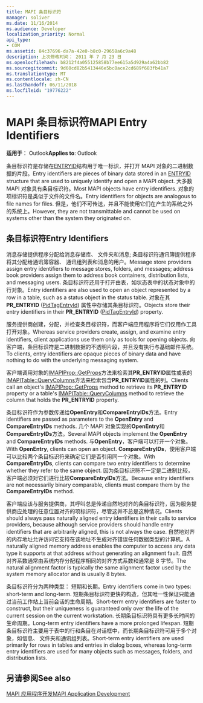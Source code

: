 ```yaml
---
title: MAPI 条目标识符
manager: soliver
ms.date: 11/16/2014
ms.audience: Developer
localization_priority: Normal
api_type:
- COM
ms.assetid: 84c37696-da7a-42e0-b8c0-29658a6c9a48
description: 上次修改时间： 2011 年 7 月 23 日
ms.openlocfilehash: b8212f4a055125858b77ee615a5d929a4a62bb82
ms.sourcegitcommit: 9d60cd82b5413446e5bc8ace2cd689f683fb41a7
ms.translationtype: MT
ms.contentlocale: zh-CN
ms.lasthandoff: 06/11/2018
ms.locfileid: "19776222"
---
```

# <a name="mapi-entry-identifiers"></a><span data-ttu-id="38036-103">MAPI 条目标识符</span><span class="sxs-lookup"><span data-stu-id="38036-103">MAPI Entry Identifiers</span></span>

  
  
<span data-ttu-id="38036-104">**适用于**： Outlook</span><span class="sxs-lookup"><span data-stu-id="38036-104">**Applies to**: Outlook</span></span> 
  
<span data-ttu-id="38036-105">条目标识符是存储在[ENTRYID](entryid.md)结构用于唯一标识，并打开 MAPI 对象的二进制数据的片段。</span><span class="sxs-lookup"><span data-stu-id="38036-105">Entry identifiers are pieces of binary data stored in an [ENTRYID](entryid.md) structure that are used to uniquely identify and open a MAPI object.</span></span> <span data-ttu-id="38036-106">大多数 MAPI 对象具有条目标识符。</span><span class="sxs-lookup"><span data-stu-id="38036-106">Most MAPI objects have entry identifiers.</span></span> <span data-ttu-id="38036-107">对象的项标识符是类似于文件的文件名。</span><span class="sxs-lookup"><span data-stu-id="38036-107">Entry identifiers for objects are analogous to file names for files.</span></span> <span data-ttu-id="38036-108">但是，他们不可传送，并且不能使用它们在产生的系统之外的系统上。</span><span class="sxs-lookup"><span data-stu-id="38036-108">However, they are not transmittable and cannot be used on systems other than the system they originated on.</span></span> 
  
## <a name="entry-identifiers"></a><span data-ttu-id="38036-109">条目标识符</span><span class="sxs-lookup"><span data-stu-id="38036-109">Entry Identifiers</span></span>

<span data-ttu-id="38036-110">消息存储提供程序分配给消息存储库、 文件夹和消息; 条目标识符通讯簿提供程序将其分配给通讯簿容器、 通讯组列表和消息的用户。</span><span class="sxs-lookup"><span data-stu-id="38036-110">Message store providers assign entry identifiers to message stores, folders, and messages; address book providers assign them to address book containers, distribution lists, and messaging users.</span></span> <span data-ttu-id="38036-111">条目标识符还用于打开由表，如状态表中的状态对象中的行对象。</span><span class="sxs-lookup"><span data-stu-id="38036-111">Entry identifiers are also used to open an object represented by a row in a table, such as a status object in the status table.</span></span> <span data-ttu-id="38036-112">对象在其**PR_ENTRYID** ([PidTagEntryId](pidtagentryid-canonical-property.md)) 属性中存储其条目标识符。</span><span class="sxs-lookup"><span data-stu-id="38036-112">Objects store their entry identifiers in their **PR_ENTRYID** ([PidTagEntryId](pidtagentryid-canonical-property.md)) property.</span></span> 
  
<span data-ttu-id="38036-113">服务提供商创建，分配，并检查条目标识符，而客户端应用程序将它们仅用作工具打开对象。</span><span class="sxs-lookup"><span data-stu-id="38036-113">Whereas service providers create, assign, and examine entry identifiers, client applications use them only as tools for opening objects.</span></span> <span data-ttu-id="38036-114">向客户端，条目标识符是二进制数据的不透明片段，并且没有执行与基础邮件系统。</span><span class="sxs-lookup"><span data-stu-id="38036-114">To clients, entry identifiers are opaque pieces of binary data and have nothing to do with the underlying messaging system.</span></span> 
  
<span data-ttu-id="38036-115">客户端调用对象的[IMAPIProp::GetProps](imapiprop-getprops.md)方法来检索其**PR_ENTRYID**属性或表的[IMAPITable::QueryColumns](imapitable-querycolumns.md)方法来检索包含**PR_ENTRYID**属性的列。</span><span class="sxs-lookup"><span data-stu-id="38036-115">Clients call an object's [IMAPIProp::GetProps](imapiprop-getprops.md) method to retrieve its **PR_ENTRYID** property or a table's [IMAPITable::QueryColumns](imapitable-querycolumns.md) method to retrieve the column that holds the **PR_ENTRYID** property.</span></span> 
  
<span data-ttu-id="38036-116">条目标识符作为参数传递给**OpenEntry**和**CompareEntryIDs**方法。</span><span class="sxs-lookup"><span data-stu-id="38036-116">Entry identifiers are passed as parameters to the **OpenEntry** and **CompareEntryIDs** methods.</span></span> <span data-ttu-id="38036-117">几个 MAPI 对象实现的**OpenEntry**和**CompareEntryIDs**方法。</span><span class="sxs-lookup"><span data-stu-id="38036-117">Several MAPI objects implement the **OpenEntry** and **CompareEntryIDs** methods.</span></span> <span data-ttu-id="38036-118">与**OpenEntry**，客户端可以打开一个对象。</span><span class="sxs-lookup"><span data-stu-id="38036-118">With **OpenEntry**, clients can open an object.</span></span> <span data-ttu-id="38036-119">**CompareEntryIDs**，使用客户端可以比较两个条目标识符来确定它们是否引用同一个对象。</span><span class="sxs-lookup"><span data-stu-id="38036-119">With **CompareEntryIDs**, clients can compare two entry identifiers to determine whether they refer to the same object.</span></span> <span data-ttu-id="38036-120">因为条目标识符不一定是二进制比较，客户端必须对它们进行比较**CompareEntryIDs**方法。</span><span class="sxs-lookup"><span data-stu-id="38036-120">Because entry identifiers are not necessarily binary comparable, clients must compare them by the **CompareEntryIDs** method.</span></span> 
  
<span data-ttu-id="38036-121">客户端应该与服务提供商，其呼叫总是传递自然地对齐的条目标识符，因为服务提供商应处理的任意位置对齐的项标识符，尽管这并不总是这种情况。</span><span class="sxs-lookup"><span data-stu-id="38036-121">Clients should always pass naturally aligned entry identifiers in their calls to service providers, because although service providers should handle entry identifiers that are arbitrarily aligned, this is not always the case.</span></span> <span data-ttu-id="38036-122">自然地对齐的内存地址允许访问它支持在该地址不生成对齐错误任何数据类型的计算机。</span><span class="sxs-lookup"><span data-stu-id="38036-122">A naturally aligned memory address enables the computer to access any data type it supports at that address without generating an alignment fault.</span></span> <span data-ttu-id="38036-123">自然对齐系数通常由系统内存分配程序相同的对齐方式系数和通常是 8 字节。</span><span class="sxs-lookup"><span data-stu-id="38036-123">The natural alignment factor is typically the same alignment factor used by the system memory allocator and is usually 8 bytes.</span></span>
  
<span data-ttu-id="38036-124">条目标识符分为两种类型： 短期和长期。</span><span class="sxs-lookup"><span data-stu-id="38036-124">Entry identifiers come in two types: short-term and long-term.</span></span> <span data-ttu-id="38036-125">短期条目标识符更快的构造，但其唯一性保证只能通过当前工作站上当前会话的生命周期。</span><span class="sxs-lookup"><span data-stu-id="38036-125">Short-term entry identifiers are faster to construct, but their uniqueness is guaranteed only over the life of the current session on the current workstation.</span></span> <span data-ttu-id="38036-126">长期条目标识符具有更多长时间的生命周期。</span><span class="sxs-lookup"><span data-stu-id="38036-126">Long-term entry identifiers have a more prolonged lifespan.</span></span> <span data-ttu-id="38036-127">短期条目标识符主要用于表中的行和条目在对话框中，而长期条目标识符可用于多个对象，如信息、 文件夹和通讯组列表。</span><span class="sxs-lookup"><span data-stu-id="38036-127">Short-term entry identifiers are used primarily for rows in tables and entries in dialog boxes, whereas long-term entry identifiers are used for many objects such as messages, folders, and distribution lists.</span></span>
  
## <a name="see-also"></a><span data-ttu-id="38036-128">另请参阅</span><span class="sxs-lookup"><span data-stu-id="38036-128">See also</span></span>



[<span data-ttu-id="38036-129">MAPI 应用程序开发</span><span class="sxs-lookup"><span data-stu-id="38036-129">MAPI Application Development</span></span>](mapi-application-development.md)

